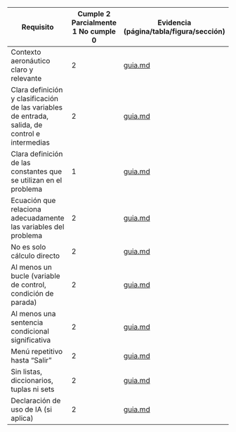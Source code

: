 |Requisito|	Cumple 2  Parcialmente 1  No cumple 0    |	Evidencia (página/tabla/figura/sección)|
|---------|---------------------------------------------------|----------------------------------------|
|Contexto aeronáutico claro y relevante	|2|[guia.md](https://github.com/hacUPB/prog-2025-2-10am-unidad3-AlejandroGranad0s/blob/main/guia.md)	
|Clara definición y clasificación de las variables de entrada, salida, de control e intermedias		|2|[guia.md](https://github.com/hacUPB/prog-2025-2-10am-unidad3-AlejandroGranad0s/blob/main/guia.md)
|Clara definición de las constantes que se utilizan en el problema|1|[guia.md](https://github.com/hacUPB/prog-2025-2-10am-unidad3-AlejandroGranad0s/blob/main/guia.md)
|Ecuación que relaciona adecuadamente las variables del problema	|2|	[guia.md](https://github.com/hacUPB/prog-2025-2-10am-unidad3-AlejandroGranad0s/blob/main/guia.md)
|No es solo cálculo directo		|2|[guia.md](https://github.com/hacUPB/prog-2025-2-10am-unidad3-AlejandroGranad0s/blob/main/guia.md)
|Al menos un bucle (variable de control, condición de parada)		|2|[guia.md](https://github.com/hacUPB/prog-2025-2-10am-unidad3-AlejandroGranad0s/blob/main/guia.md)
|Al menos una sentencia condicional significativa		|2|[guia.md](https://github.com/hacUPB/prog-2025-2-10am-unidad3-AlejandroGranad0s/blob/main/guia.md)
|Menú repetitivo hasta “Salir”	|2|	[guia.md](https://github.com/hacUPB/prog-2025-2-10am-unidad3-AlejandroGranad0s/blob/main/guia.md)
|Sin listas, diccionarios, tuplas ni sets		|2|[guia.md](https://github.com/hacUPB/prog-2025-2-10am-unidad3-AlejandroGranad0s/blob/main/guia.md)
|Declaración de uso de IA (si aplica)		|2|[guia.md](https://github.com/hacUPB/prog-2025-2-10am-unidad3-AlejandroGranad0s/blob/main/guia.md)
